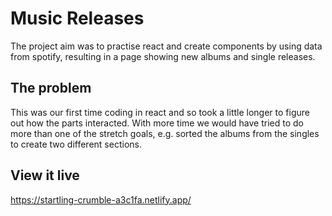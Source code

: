 # Music Releases
The project aim was to practise react and create components by using data from spotify, resulting in a page showing new albums and single releases. 

## The problem

This was our first time coding in react and so took a little longer to figure out how the parts interacted. 
With more time we would have tried to do more than one of the stretch goals, e.g. sorted the albums from the singles to create two different sections. 

## View it live

https://startling-crumble-a3c1fa.netlify.app/


